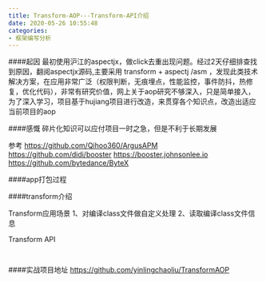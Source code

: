 ```yaml
---
title: Transform-AOP---Transform-API介绍
date: 2020-05-26 10:55:48
categories:
- 框架编写分析
---
```

####起因
最初使用沪江的aspectjx，做click去重出现问题。经过2天仔细排查找到原因，翻阅aspectjx源码,主要采用 transform + aspectj /asm ，发现此类技术解决方案，在应用非常广泛（权限判断，无痕埋点，性能监控，事件防抖，热修复，优化代码），非常有研究价值，网上关于aop研究不够深入，只是简单接入，为了深入学习，项目基于hujiang项目进行改造，来贯穿各个知识点，改造出适应当前项目的aop

####感慨
碎片化知识可以应付项目一时之急，但是不利于长期发展

参考
https://github.com/Qihoo360/ArgusAPM
https://github.com/didi/booster
https://booster.johnsonlee.io
https://github.com/bytedance/ByteX

####app打包过程

####transform介绍

Transform应用场景
1、对编译class文件做自定义处理
2、读取编译class文件信息

Transform API
```


```






####实战项目地址
https://github.com/yinlingchaoliu/TransformAOP
